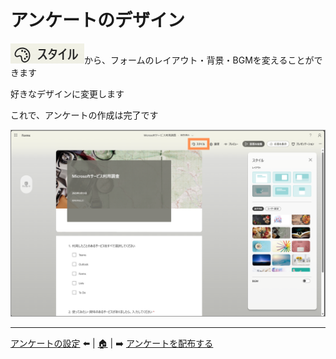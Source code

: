# アンケートのデザイン

![alt text](img/スライド16の画像.png)から、フォームのレイアウト・背景・BGMを変えることができます

好きなデザインに変更します

これで、アンケートの作成は完了です

![alt text](img/スライド16の画像2.png)


---
[アンケートの設定](03_setting.md) ⬅️ | [🏠](00_README.md) | ➡️ [アンケートを配布する](./05_share.md)